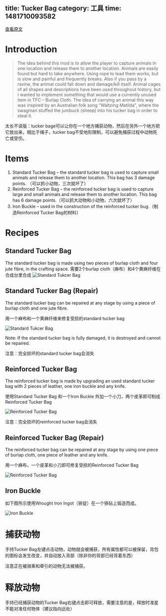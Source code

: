 title: Tucker Bag
category: 工具
time: 1481710093582
---

[查看原文](https://dl.dropboxusercontent.com/u/87519140/TFC/guides/TFC%20Tucker%20Bag%20Mod%20-%20User%20Guide.pdf)

# Introduction
> The idea behind this mod is to allow the player to capture animals in one location and release them
> to another location.
> Animals are easily found but hard to take anywhere. Using rope to lead them works, but is slow and
> painful and frequently breaks. Also if you pass by a ravine, the animal could fall down and
> damage/kill itself.
> Animal cages of all shapes and descriptions have been used throughout history, but I wanted to
> implement something that would use a currently unused item in TFC – Burlap Cloth.
> The idea of carrying an animal this way was inspired by an Australian folk song “Waltzing Matilda”,
> where the swagman stuffed the jumbuck (sheep) into his tucker bag in order to steal it.

太长不读版：tucker bage可以让你在一个地方捕获动物，然后在另外一个地方把它放出来，相比于绳子，tucker bag不受地形限制，可以避免捕获过程中动物死亡或受伤。

# Items
1. Standard Tucker Bag – the standard tucker bag is used to capture small animals and release
them to another location. This bag has 3 damage points. （可以抓小动物，三次就坏了）
2. Reinforced Tucker Bag – the reinforced tucker bag is used to capture large and small animals
and release them to another location. This bag has 6 damage points.（可以抓大动物和小动物，六次就坏了）
3. Iron Buckle – used in the construction of the reinforced tucker bug.（制造Reinforced Tucker Bag的材料）

# Recipes

## Standard Tucker Bag

The standard tucker bag is made using two pieces of burlap cloth and four jute fibre, in the crafting
space.
需要2个burlap cloth（麻布）和4个黄麻纤维在合成台里合成
![Standard Tukcer Bag](../../static/tucker-bag/standard-tucker-bag-recpie.png)

## Standard Tucker Bag (Repair)

The standard tucker bag can be repaired at any stage by using a piece of burlap cloth and one jute
fibre.

用一个麻布和一个黄麻纤维来修复受损的standard tucker bag

![Standard Tukcer Bag](../../static/tucker-bag/standard-tucker-bag-repair.png)

Note: If the standard tucker bag is fully damaged, it is destroyed and cannot be repaired.

注意：完全损坏的standard tucker bag会消失

## Reinforced Tucker Bag

The reinforced tucker bag is made by upgrading an used standard tucker bag with 2 pieces of
leather, one iron buckle and any knife.

使用Standard Tucker Bag 和一个Iron Buckle 外加一个小刀，两个皮革即可制成Reinforced Tucker Bag

![Reinforced Tucker Bag](../../static/tucker-bag/standard-tucker-bag-recipe.png)

注意：完全损坏的reinforced tucker bag会消失

## Reinforced Tucker Bag (Repair)

The reinforced tucker bag can be repaired at any stage by using one piece of burlap cloth, one piece
of leather and any knife.

用一个麻布，一个皮革和小刀即可修复受损的Reinforced Tucker Bag

![Reinforced Tucker Bag](../../static/tucker-bag/standard-tucker-bag-repair.png)

## Iron Buckle

如下图所示使用Wrought Iron Ingot（铁锭）在一个铁砧上锻造而成。

![Iron Buckle](../../static/iron-buckle-recipe.png)

# 捕获动物

手持Tucker Bag左键点击动物，动物就会被捕获，所有属性都可以被保留，背包的图标会发生改变，并自动放入背部（除非你的背部已经背着东西）

注意正在被骑乘和牵引的动物无法被捕获。

# 释放动物

手持已经捕获动物的Tucker Bag右键点击即可释放，需要注意的是，释放时准星不能对准任何物体（建议指向远处）

